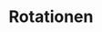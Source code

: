 ---
title: Rotationen
icon: icon.png
filter: filter-rotations

content:
    items: 
        - '@taxonomy.function': stud_tilt
        - '@taxonomy.function': stud_twist
        - '@taxonomy.function': axle_tilt
    filter:
        published: true
        type: 'tech' 
    order:
        by: header.taxonomy.partcount
        dir: asc
    limit: 12
    pagination: true

########################################################################
# Needed because size of paginated collection can't be queried
# See issue https://github.com/getgrav/grav-plugin-pagination/issues/29
unpaginated:
    items: 
        - '@taxonomy.function': stud_tilt
        - '@taxonomy.function': stud_twist
        - '@taxonomy.function': axle_tilt
    filter:
        published: true
        type: 'tech' 
########################################################################

form:
    name: filter-rotations
    id: items-filter
    classes: row
    fields:
        -
            name: filter
            type: fieldset
            id: filter
            classes: "col-12 col-md-6 text-center text-md-left"
            fields:
                -
                    name: rotation_type
                    label: Rotation Type
                    type: select
                    id: rotation_type
                    classes: custom-select
                    default: all
                    options:
                        'all': 'Alle Arten'
                        'stud_tilt': 'Stud Tilt'
                        'stud_twist': 'Stud Twist'
                        # 'axle_tilt': 'Axle Tilt'
                - 
                    name: rotation_angle
                    label: Rotation Angle
                    type: select
                    id: rotation_angle
                    classes: custom-select
                    default: all
                    options:
                        'all': 'Alle Winkel'
                        '45': '45°'
                        '60': '60°'
                        '90': '90°'
                        '180': '180°'
                        'all-1': '-------'
                        '_0-45': '00° - 45°'
                        '_45-90': '45° - 90°'
                        '_90-180': '90° - 180°'
        -
            name: sorting
            type: fieldset
            id: sorting
            classes: "col-12 col-md-6 text-center text-md-right"
            fields:
                - 
                    name: order_by
                    label: Order By
                    type: select
                    id: order_by
                    classes: custom-select
                    default: 'header.taxonomy.partcount'
                    options:
                        'title': 'nach Titel'
                        'date': 'nach Erstelldatum'
                        'modified': 'nach Änderungsdatum'
                        'header.taxonomy.partcount': 'nach Teilezahl'
                        'random': 'nach Zufall'
                -
                    name: order_dir
                    label: Order Direction
                    type: select
                    id: order_dir
                    classes: custom-select
                    default: 'asc'
                    options:
                        'asc': 'Auf'
                        'desc': 'Ab'

    buttons:
        submit:
            value: Filter
    process:
        redirect: >-
            /techs/rotations/{% 
                set rotation_angle = form.value.rotation_angle                                   %}{%
                set rotation_angle = rotation_angle|slice(0,3) == 'all' ? 'all' : rotation_angle %}{%
                set rotation_type  = form.value.rotation_type                                    %}{%
                if rotation_type == 'all'                                                        %}{%
                    if rotation_angle != 'all'                                                   %}{%
                        set filter = 'rotation_angle:' ~ rotation_angle ~ '/'                    %}{%
                    endif                                                                        %}{%
                else                                                                             %}{%
                    if rotation_angle != 'all'                                                   %}{%
                        set filter = rotation_type ~ '_angle:' ~ rotation_angle ~ '/'            %}{%
                    else                                                                         %}{%
                        set filter = 'function:' ~ rotation_type ~ '/'                           %}{%
                    endif                                                                        %}{%
                endif                                                                            %}{{ filter }}{%
                set order_by = form.value.order_by                                               %}{%
                set order_dir = form.value.order_dir                                             %}{%
                set ordering = 'orderby:' ~ order_by ~ '/orderdir:' ~ order_dir                  %}{{ ordering }}

---